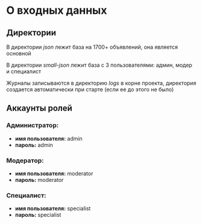 # О входных данных #

## Директории ##
В директории _json_ лежит база на 1700+ объявлений, она является основной

В директории _small-json_ лежит база с 3 пользователями: админ, модер и специалист

Журналы записываются в директорию _logs_ в корне проекта, директория создается автоматически при старте (если ее до этого не было)

## Аккаунты ролей ##

### Администратор: ###
- __имя пользователя:__ admin
- __пароль:__ admin

### Модератор: ###
- __имя пользователя:__ moderator
- __пароль:__ moderator

### Специалист: ###
- __имя пользователя:__ specialist
- __пароль:__ specialist